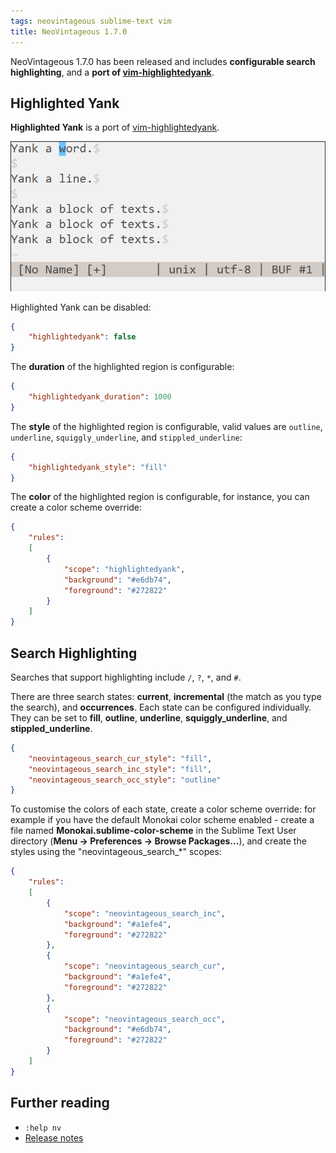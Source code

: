 ```yaml
---
tags: neovintageous sublime-text vim
title: NeoVintageous 1.7.0
---
```


NeoVintageous 1.7.0 has been released and includes **configurable search highlighting**, and a **port of [vim-highlightedyank](https://github.com/machakann/vim-highlightedyank)**.

## Highlighted Yank

**Highlighted Yank** is a port of [vim-highlightedyank](https://github.com/machakann/vim-highlightedyank).

![Highlightedyank demo](/assets/2018-09-02-highlightedyank.gif)

Highlighted Yank can be disabled:

```json
{
    "highlightedyank": false
}
```


The **duration** of the highlighted region is configurable:

```json
{
    "highlightedyank_duration": 1000
}
```

The **style** of the highlighted region is configurable, valid values are `outline`, `underline`, `squiggly_underline`, and `stippled_underline`:

```json
{
    "highlightedyank_style": "fill"
}
```

The **color** of the highlighted region is configurable, for instance, you can create a color scheme override:

```json
{
    "rules":
    [
        {
            "scope": "highlightedyank",
            "background": "#e6db74",
            "foreground": "#272822"
        }
    ]
}
```

## Search Highlighting

Searches that support highlighting include `/`, `?`, `*`, and `#`.

There are three search states: **current**, **incremental** (the match as you type the search), and **occurrences**. Each state can be configured individually. They can be set to **fill**, **outline**, **underline**, **squiggly_underline**, and **stippled_underline**.

```json
{
    "neovintageous_search_cur_style": "fill",
    "neovintageous_search_inc_style": "fill",
    "neovintageous_search_occ_style": "outline"
}

```

To customise the colors of each state, create a color scheme override: for example if you have the default Monokai color scheme enabled - create a file named **Monokai.sublime-color-scheme** in the Sublime Text User directory (**Menu → Preferences → Browse Packages...**), and create the styles using the "neovintageous_search_*" scopes:

```json
{
    "rules":
    [
        {
            "scope": "neovintageous_search_inc",
            "background": "#a1efe4",
            "foreground": "#272822"
        },
        {
            "scope": "neovintageous_search_cur",
            "background": "#a1efe4",
            "foreground": "#272822"
        },
        {
            "scope": "neovintageous_search_occ",
            "background": "#e6db74",
            "foreground": "#272822"
        }
    ]
}
```

## Further reading

* `:help nv`
* [Release notes](https://github.com/NeoVintageous/NeoVintageous/releases/tag/1.7.0)
